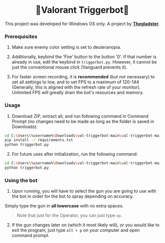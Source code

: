 <div align="center">
  
<h1>🎯Valorant Triggerbot🎯</h1>

This project was developed for Windows OS only.
A project by [**Thegladster**](https://github.com/Thegladster).

<div align="left">
  
<h3>Prerequisites</h3>

1. Make sure enemy color setting is set to deuteranopia.

2. Additionally, keybind the 'Fire' button to the button '0'. If that number is already in use, edit the keybind in `triggerbot.py`. However, it cannot be just the conventional mouse click (Vanguard prevents it).

3. For faster screen recording, it is **recommended** (but not necessary) to set all settings to low, and to set FPS to a maximum of 120-144 (Generally, this is aligned with the refresh rate of your monitor). Unlimited FPS will greatly drain the bot's resources and memory.

<h3>Usage</h3>

1. Download ZIP, extract all, and run following command in Command Prompt (no changes need to be made as long as the folder is saved in Downloads):

```bash
cd C:\Users\%username%\Downloads\val-triggerbot-main\val-triggerbot-main
pip install -r requirements.txt
python triggerbot.py
```

2. For future uses after initialization, run the following command:

```bash
cd C:\Users\%username%\Downloads\val-triggerbot-main\val-triggerbot-main
python triggerbot.py
```

<h3>Using the bot</h3>

1. Upon running, you will have to select the gun you are going to use with the bot in order for the bot to spray depending on accuracy.

Simply type the gun in **all lowercase** with no extra spaces.

> Note that just for the Operator, you can just type `op`.

2. If the gun changes later on (which it most likely will), or you would like to exit the program, just type `alt + p` on your computer and open command prompt.
